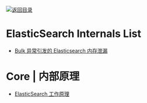 [![返回目录](https://user-images.githubusercontent.com/5803001/38079637-ff0abcf0-3371-11e8-9b76-ad651620afc7.jpg)](https://github.com/wx-chevalier/Awesome-Lists)

# ElasticSearch Internals List

- [Bulk 异常引发的 Elasticsearch 内存泄漏](https://www.jianshu.com/p/d4f7a6d58008)

# Core | 内部原理

- [ElasticSearch 工作原理](https://my.oschina.net/yjwxh/blog/675354)
